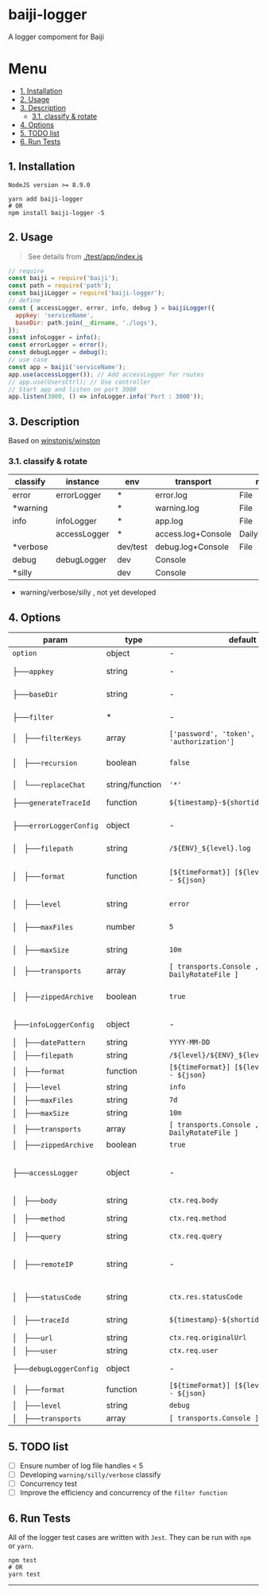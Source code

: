# baiji-logger

A logger compoment for Baiji

# Menu

<!-- TOC -->

- [1. Installation](#1-installation)
- [2. Usage](#2-usage)
- [3. Description](#3-description)
    - [3.1. classify & rotate](#31-classify--rotate)
- [4. Options](#4-options)
- [5. TODO list](#5-todo-list)
- [6. Run Tests](#6-run-tests)

<!-- /TOC -->

## 1. Installation

`NodeJS version >= 8.9.0`

```shell
yarn add baiji-logger
# OR
npm install baiji-logger -S
```

## 2. Usage

> See details from [./test/app/index.js](./test/app/index.js)

```JavaScript
// require
const baiji = require('baiji');
const path = require('path');
const baijiLogger = require('baiji-logger');
// define
const { accessLogger, error, info, debug } = baijiLogger({
  appkey: 'serviceName',
  baseDir: path.join(__dirname, './logs'),
});
const infoLogger = info();
const errorLogger = error();
const debugLogger = debug();
// use case
const app = baiji('serviceName');
app.use(accessLogger()); // Add accessLogger for routes
// app.use(UsersCtrl); // Use controller
// Start app and listen on port 3000
app.listen(3000, () => infoLogger.info('Port : 3000'));
```

## 3. Description

Based on [winstonjs/winston][]

### 3.1. classify & rotate

| classify | instance     | env      | transport          | rotate          |
| -------- | ------------ | -------- | ------------------ | --------------- |
| error    | errorLogger  | *        | error.log          | File            |
| *warning |              | *        | warning.log        | File            |
| info     | infoLogger   | *        | app.log            | File            |
|          | accessLogger | *        | access.log+Console | DailyRotateFile |
| *verbose |              | dev/test | debug.log+Console  | File            |
| debug    | debugLogger  | dev      | Console            |                 |
| *silly   |              | dev      | Console            |                 |

- warning/verbose/silly , not yet developed

## 4. Options

| param                  | type            | default                                         | desc                                                                          |
| ---------------------- | --------------- | ----------------------------------------------- | ----------------------------------------------------------------------------- |
| `option`               | object          | -                                               | The option for baijiLogger                                                    |
| ├──`appkey`            | string          | -                                               | The unique key for this app , be used for traceId                             |
| ├──`baseDir`           | string          | -                                               | The base direction path for logs                                              |
| ├──`filter`            | *               | -                                               | Sensitive information filtering and replace                                   |
| │   ├──`filterKeys`    | array           | `['password', 'token', 'authorization']`        | Filter keys array list                                                        |
| │   ├──`recursion`     | boolean         | `false`                                         | Is recursion , `{ password : { a: 1 } }` > `{ password : '*' }`               |
| │   └──`replaceChat`   | string/function | `'*'`                                           | Replace chat or function                                                      |
| ├──`generateTraceId`   | function        | `${timestamp}-${shortid}-${appKey}`             | The function for generate trace id                                            |
| ├──`errorLoggerConfig` | object          | -                                               | The configuration for error logger                                            |
| │   ├──`filepath`      | string          | `/${ENV}_${level}.log`                          | Used by path.join(baseDir,filepath)                                           |
| │   ├──`format`        | function        | `[${timeFormat}] [${level}] ${label} - ${json}` | A string representing the [moment.js date format][] to be used for rotating.  |
| │   ├──`level`         | string          | `error`                                         | Log only if info.level less than or equal to this level                       |
| │   ├──`maxFiles`      | number          | `5`                                             | Maximum number of logs to keep.                                               |
| │   ├──`maxSize`       | string          | `10m`                                           | Maximum size of the file after which it will rotate.                          |
| │   ├──`transports`    | array           | `[ transports.Console , DailyRotateFile ]`      | [Winston Transports][]                                                        |
| │   ├──`zippedArchive` | boolean         | `true`                                          | A boolean to define whether or not to gzip archived log files.                |
| ├──`infoLoggerConfig`  | object          | -                                               | The configuration for info logger                                             |
| │   ├──`datePattern`   | string          | `YYYY-MM-DD`                                    | ↑                                                                             |
| │   ├──`filepath`      | string          | `/${level}/${ENV}_${level}_%DATE%.log`          | ↑                                                                             |
| │   ├──`format`        | function        | `[${timeFormat}] [${level}] ${label} - ${json}` | ↑                                                                             |
| │   ├──`level`         | string          | `info`                                          | ↑                                                                             |
| │   ├──`maxFiles`      | string          | `7d`                                            | ↑                                                                             |
| │   ├──`maxSize`       | string          | `10m`                                           | ↑                                                                             |
| │   ├──`transports`    | array           | `[ transports.Console , DailyRotateFile ]`      | ↑                                                                             |
| │   ├──`zippedArchive` | boolean         | `true`                                          | ↑                                                                             |
| ├──`accessLogger`      | object          | -                                               | The configuration for access logger , when requested to get the corresponding |
| │   ├──`body`          | string          | `ctx.req.body`                                  | Post method params                                                            |
| │   ├──`method`        | string          | `ctx.req.method `                               | Http request method name                                                      |
| │   ├──`query`         | string          | `ctx.req.query`                                 | Get method params                                                             |
| │   ├──`remoteIP`      | string          | -                                               | Get remote ip even though proxy by nginx , see [common >> getIp function][]   |
| │   ├──`statusCode`    | string          | `ctx.res.statusCode`                            | Http response statusCode                                                      |
| │   ├──`traceId`       | string          | `${timestamp}-${shortid}`                       | Trace id of full process log                                                  |
| │   ├──`url`           | string          | `ctx.req.originalUrl`                           | Http request url                                                              |
| │   ├──`user`          | string          | `ctx.req.user`                                  | Remote user info                                                              |
| ├──`debugLoggerConfig` | object          | -                                               | The configuration for debug logger                                            |
| │   ├──`format`        | function        | `[${timeFormat}] [${level}] ${label} - ${json}` | ↑                                                                             |
| │   ├──`level`         | string          | `debug`                                         | ↑                                                                             |
| │   ├──`transports`    | array           | `[ transports.Console ]`                        | ↑                                                                             |

## 5. TODO list

- [ ] Ensure number of log file handles < 5
- [ ] Developing `warning/silly/verbose` classify
- [ ] Concurrency test
- [ ] Improve the efficiency and concurrency of the `filter function`

## 6. Run Tests

All of the logger test cases are written with `Jest`. They can be run with `npm` or `yarn`.

```shell
npm test
# OR
yarn test
```

---

[winstonjs/winston]: https://github.com/winstonjs/winston
[Winston Transports]: https://github.com/winstonjs/winston/blob/master/docs/transports.md#winston-core
[moment.js date format]: http://momentjs.com/docs/#/displaying/format/
[common >> getIp function]: ./lib/common.js